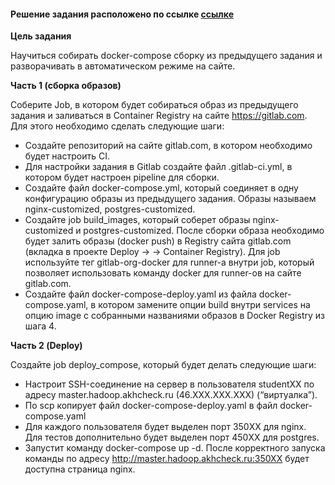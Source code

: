 #### Решение задания расположено по ссылке [ссылке](https://gitlab.com/ledneva.valeriya/hw2_continuous_integration.git)

**Цель задания**

Научиться собирать docker-compose сборку из предыдущего задания и разворачивать в автоматическом режиме на сайте.

**Часть 1 (сборка образов)**

Соберите Job, в котором будет собираться образ из предыдущего задания и заливаться в Container Registry на сайте https://gitlab.com. Для этого необходимо сделать следующие шаги:

- Создайте репозиторий на сайте gitlab.com, в котором необходимо будет настроить CI.
- Для настройки задания в Gitlab создайте файл .gitlab-ci.yml, в котором будет настроен pipeline для сборки.
- Создайте файл docker-compose.yml, который соединяет в одну конфигурацию образы из предыдущего задания. Образы называем nginx-customized, postgres-customized.
- Создайте job build_images, который соберет образы nginx-customized и postgres-customized. После сборки образа необходимо будет залить образы (docker push) в Registry сайта gitlab.com (вкладка в проекте Deploy → → Container Registry). Для job используйте тег gitlab-org-docker для runner-а внутри job, который позволяет использовать команду docker для runner-ов на сайте gitlab.com.
- Создайте файл docker-compose-deploy.yaml из файла docker-compose.yaml, в котором замените опции build внутри services на опцию image с собранными названиями образов в Docker Registry из шага 4.
  
**Часть 2 (Deploy)**

Создайте job deploy_compose, который будет делать следующие шаги:

- Настроит SSH-соединение на сервер в пользователя studentXX по адресу master.hadoop.akhcheck.ru (46.XXX.XXX.XXX) (“виртуалка”).
- По scp копирует файл docker-compose-deploy.yaml в файл docker-compose.yaml
- Для каждого пользователя будет выделен порт 350XX для nginx. Для тестов дополнительно будет выделен порт 450XX для postgres.
- Запустит команду docker-compose up -d. После корректного запуска команды по адресу http://master.hadoop.akhcheck.ru:350XX будет доступна страница nginx.
